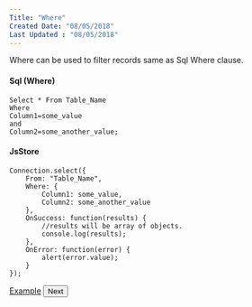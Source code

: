 ```yaml
---
Title: "Where"
Created Date: "08/05/2018"
Last Updated : "08/05/2018"
---
```


Where can be used to filter records same as Sql Where clause.

#### Sql (Where)

```
Select * From Table_Name
Where
Column1=some_value
and
Column2=some_another_value;
```

#### JsStore

```
Connection.select({
    From: "Table_Name",
    Where: {
        Column1: some_value,
        Column2: some_another_value
    },
    OnSuccess: function(results) {
        //results will be array of objects.
        console.log(results);
    },
    OnError: function(error) {
        alert(error.value);
    }
});
```

<p class="margin-top-40px center-align">
    <a class="btn info" target="_blank" href="/example/select">Example</a>
    <button class="btn info btnNext">Next</button>
</p>